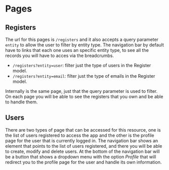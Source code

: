 # Pages

## Registers

The url for this pages is `/registers` and it also accepts a query parameter `entity` to allow the user to filter by entity type. The navigation bar by default have to links that each one uses an specific entity type, to see all the records you will have to acces via the breadcrumbs.

- `/registers?entity=user`: filter just the type of users in the Register model.
- `/registers?entity=email`: filter just the type of emails in the Register model.

Internally is the same page, just that the query parameter is used to filter. On each page you will be able to see the registers that you own and be able to handle them.

## Users

There are two types of page that can be accessed for this resource, one is the list of users registered to access the app and the other is the profile page for the user that is currently logged in. The navigation bar shows an element that points to the list of users registered, and there you will be able to create, modify and delete users. At the bottom of the navigation bar will be a button that shows a dropdown menu with the option *Profile* that will redirect you to the profile page for the user and handle its own information.
